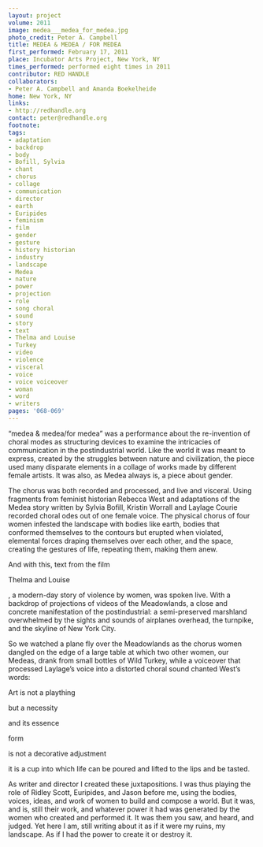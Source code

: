 ```yaml
---
layout: project
volume: 2011
image: medea___medea_for_medea.jpg
photo_credit: Peter A. Campbell
title: MEDEA & MEDEA / FOR MEDEA
first_performed: February 17, 2011
place: Incubator Arts Project, New York, NY
times_performed: performed eight times in 2011
contributor: RED HANDLE
collaborators:
- Peter A. Campbell and Amanda Boekelheide
home: New York, NY
links:
- http://redhandle.org
contact: peter@redhandle.org
footnote: 
tags:
- adaptation
- backdrop
- body
- Bofill, Sylvia
- chant
- chorus
- collage
- communication
- director
- earth
- Euripides
- feminism
- film
- gender
- gesture
- history historian
- industry
- landscape
- Medea
- nature
- power
- projection
- role
- song choral
- sound
- story
- text
- Thelma and Louise
- Turkey
- video
- violence
- visceral
- voice
- voice voiceover
- woman
- word
- writers
pages: '068-069'
---
```


“medea & medea/for medea” was a performance about the re-invention of choral modes as structuring devices to examine the intricacies of communication in the postindustrial world. Like the world it was meant to express, created by the struggles between nature and civilization, the piece used many disparate elements in a collage of works made by different female artists. It was also, as Medea always is, a piece about gender. 

The chorus was both recorded and processed, and live and visceral. Using fragments from feminist historian Rebecca West and adaptations of the Medea story written by Sylvia Bofill, Kristin Worrall and Laylage Courie recorded choral odes out of one female voice. The physical chorus of four women infested the landscape with bodies like earth, bodies that conformed themselves to the contours but erupted when violated, elemental forces draping themselves over each other, and the space, creating the gestures of life, repeating them, making them anew. 

And with this, text from the film 

Thelma and Louise

, a modern-day story of violence by women, was spoken live. With a backdrop of projections of videos of the Meadowlands, a close and concrete manifestation of the postindustrial: a semi-preserved marshland overwhelmed by the sights and sounds of airplanes overhead, the turnpike, and the skyline of New York City. 

So we watched a plane fly over the Meadowlands as the chorus women dangled on the edge of a large table at which two other women, our Medeas, drank from small bottles of Wild Turkey, while a voiceover that processed Laylage’s voice into a distorted choral sound chanted West’s words: 

Art is not a plaything 

but a necessity 

and its essence 

form 

is not a decorative adjustment 

it is a cup into which life can be poured and lifted to the lips and be tasted.

As writer and director I created these juxtapositions. I was thus playing the role of Ridley Scott, Euripides, and Jason before me, using the bodies, voices, ideas, and work of women to build and compose a world. But it was, and is, still their work, and whatever power it had was generated by the women who created and performed it. It was them you saw, and heard, and judged. Yet here I am, still writing about it as if it were my ruins, my landscape. As if I had the power to create it or destroy it.
